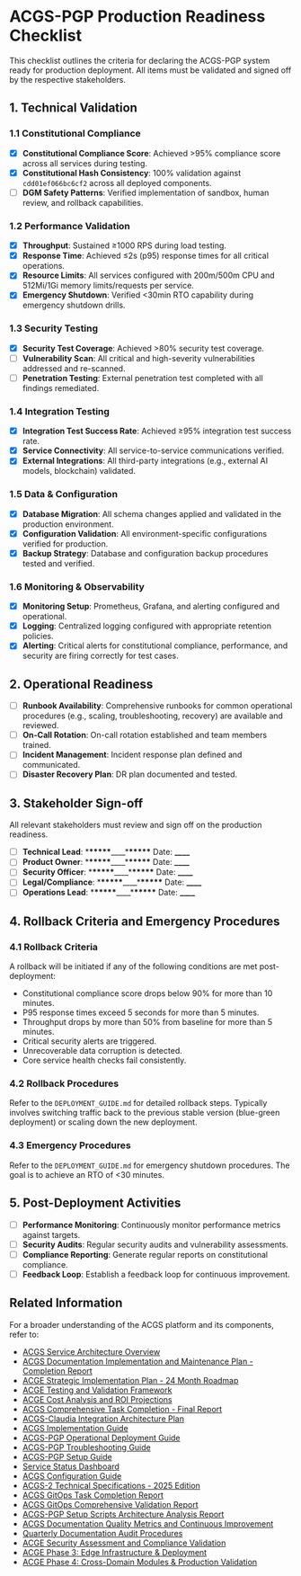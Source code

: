 # ACGS-PGP Production Readiness Checklist
<!-- Constitutional Hash: cdd01ef066bc6cf2 -->


This checklist outlines the criteria for declaring the ACGS-PGP system ready for production deployment. All items must be validated and signed off by the respective stakeholders.

## 1. Technical Validation

### 1.1 Constitutional Compliance

- [x] **Constitutional Compliance Score**: Achieved >95% compliance score across all services during testing.
- [x] **Constitutional Hash Consistency**: 100% validation against `cdd01ef066bc6cf2` across all deployed components.
- [ ] **DGM Safety Patterns**: Verified implementation of sandbox, human review, and rollback capabilities.

### 1.2 Performance Validation

- [x] **Throughput**: Sustained ≥1000 RPS during load testing.
- [x] **Response Time**: Achieved ≤2s (p95) response times for all critical operations.
- [x] **Resource Limits**: All services configured with 200m/500m CPU and 512Mi/1Gi memory limits/requests per service.
- [x] **Emergency Shutdown**: Verified <30min RTO capability during emergency shutdown drills.

### 1.3 Security Testing

- [x] **Security Test Coverage**: Achieved >80% security test coverage.
- [ ] **Vulnerability Scan**: All critical and high-severity vulnerabilities addressed and re-scanned.
- [ ] **Penetration Testing**: External penetration test completed with all findings remediated.

### 1.4 Integration Testing

- [x] **Integration Test Success Rate**: Achieved ≥95% integration test success rate.
- [x] **Service Connectivity**: All service-to-service communications verified.
- [x] **External Integrations**: All third-party integrations (e.g., external AI models, blockchain) validated.

### 1.5 Data & Configuration

- [x] **Database Migration**: All schema changes applied and validated in the production environment.
- [x] **Configuration Validation**: All environment-specific configurations verified for production.
- [x] **Backup Strategy**: Database and configuration backup procedures tested and verified.

### 1.6 Monitoring & Observability

- [x] **Monitoring Setup**: Prometheus, Grafana, and alerting configured and operational.
- [x] **Logging**: Centralized logging configured with appropriate retention policies.
- [x] **Alerting**: Critical alerts for constitutional compliance, performance, and security are firing correctly for test cases.

## 2. Operational Readiness

- [ ] **Runbook Availability**: Comprehensive runbooks for common operational procedures (e.g., scaling, troubleshooting, recovery) are available and reviewed.
- [ ] **On-Call Rotation**: On-call rotation established and team members trained.
- [ ] **Incident Management**: Incident response plan defined and communicated.
- [ ] **Disaster Recovery Plan**: DR plan documented and tested.

## 3. Stakeholder Sign-off

All relevant stakeholders must review and sign off on the production readiness.

- [ ] **Technical Lead**: \***\*\*\*\*\***\_\_\_\_\***\*\*\*\*\*** Date: **\_\_\_\_**
- [ ] **Product Owner**: \***\*\*\*\*\***\_\_\_\_\***\*\*\*\*\*** Date: **\_\_\_\_**
- [ ] **Security Officer**: \***\*\*\*\*\***\_\_\_\_\***\*\*\*\*\*** Date: **\_\_\_\_**
- [ ] **Legal/Compliance**: \***\*\*\*\*\***\_\_\_\_\***\*\*\*\*\*** Date: **\_\_\_\_**
- [ ] **Operations Lead**: \***\*\*\*\*\***\_\_\_\_\***\*\*\*\*\*** Date: **\_\_\_\_**

## 4. Rollback Criteria and Emergency Procedures

### 4.1 Rollback Criteria

A rollback will be initiated if any of the following conditions are met post-deployment:

- Constitutional compliance score drops below 90% for more than 10 minutes.
- P95 response times exceed 5 seconds for more than 5 minutes.
- Throughput drops by more than 50% from baseline for more than 5 minutes.
- Critical security alerts are triggered.
- Unrecoverable data corruption is detected.
- Core service health checks fail consistently.

### 4.2 Rollback Procedures

Refer to the `DEPLOYMENT_GUIDE.md` for detailed rollback steps. Typically involves switching traffic back to the previous stable version (blue-green deployment) or scaling down the new deployment.

### 4.3 Emergency Procedures

Refer to the `DEPLOYMENT_GUIDE.md` for emergency shutdown procedures. The goal is to achieve an RTO of <30 minutes.

## 5. Post-Deployment Activities

- [ ] **Performance Monitoring**: Continuously monitor performance metrics against targets.
- [ ] **Security Audits**: Regular security audits and vulnerability assessments.
- [ ] **Compliance Reporting**: Generate regular reports on constitutional compliance.
- [ ] **Feedback Loop**: Establish a feedback loop for continuous improvement.

## Related Information

For a broader understanding of the ACGS platform and its components, refer to:

- [ACGS Service Architecture Overview](../../docs/ACGS_SERVICE_OVERVIEW.md)
- [ACGS Documentation Implementation and Maintenance Plan - Completion Report](../../docs/ACGS_DOCUMENTATION_IMPLEMENTATION_COMPLETION_REPORT.md)
- [ACGE Strategic Implementation Plan - 24 Month Roadmap](../../docs/ACGE_STRATEGIC_IMPLEMENTATION_PLAN_24_MONTH.md)
- [ACGE Testing and Validation Framework](../../docs/ACGE_TESTING_VALIDATION_FRAMEWORK.md)
- [ACGE Cost Analysis and ROI Projections](../../docs/ACGE_COST_ANALYSIS_ROI_PROJECTIONS.md)
- [ACGS Comprehensive Task Completion - Final Report](../architecture/ACGS_COMPREHENSIVE_TASK_COMPLETION_FINAL_REPORT.md)
- [ACGS-Claudia Integration Architecture Plan](../architecture/ACGS_CLAUDIA_INTEGRATION_ARCHITECTURE.md)
- [ACGS Implementation Guide](../deployment/ACGS_IMPLEMENTATION_GUIDE.md)
- [ACGS-PGP Operational Deployment Guide](../deployment/ACGS_PGP_OPERATIONAL_DEPLOYMENT_GUIDE.md)
- [ACGS-PGP Troubleshooting Guide](../deployment/ACGS_PGP_TROUBLESHOOTING_GUIDE.md)
- [ACGS-PGP Setup Guide](../deployment/ACGS_PGP_SETUP_GUIDE.md)
- [Service Status Dashboard](../operations/SERVICE_STATUS.md)
- [ACGS Configuration Guide](../configuration/README.md)
- [ACGS-2 Technical Specifications - 2025 Edition](../TECHNICAL_SPECIFICATIONS_2025.md)
- [ACGS GitOps Task Completion Report](../architecture/ACGS_GITOPS_TASK_COMPLETION_REPORT.md)
- [ACGS GitOps Comprehensive Validation Report](../architecture/ACGS_GITOPS_COMPREHENSIVE_VALIDATION_REPORT.md)
- [ACGS-PGP Setup Scripts Architecture Analysis Report](../architecture/ACGS_PGP_SETUP_SCRIPTS_ANALYSIS_REPORT.md)
- [ACGS Documentation Quality Metrics and Continuous Improvement](DOCUMENTATION_QUALITY_METRICS.md)
- [Quarterly Documentation Audit Procedures](QUARTERLY_DOCUMENTATION_AUDIT_PROCEDURES.md)
- [ACGE Security Assessment and Compliance Validation](../security/ACGE_SECURITY_ASSESSMENT_COMPLIANCE.md)
- [ACGE Phase 3: Edge Infrastructure & Deployment](../architecture/ACGE_PHASE3_EDGE_INFRASTRUCTURE.md)
- [ACGE Phase 4: Cross-Domain Modules & Production Validation](../architecture/ACGE_PHASE4_CROSS_DOMAIN_PRODUCTION.md)
